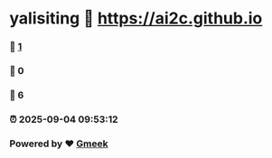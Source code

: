 # yalisiting :link: https://ai2c.github.io 
### :page_facing_up: [1](https://ai2c.github.io/tag.html) 
### :speech_balloon: 0 
### :hibiscus: 6 
### :alarm_clock: 2025-09-04 09:53:12 
### Powered by :heart: [Gmeek](https://github.com/Meekdai/Gmeek)
